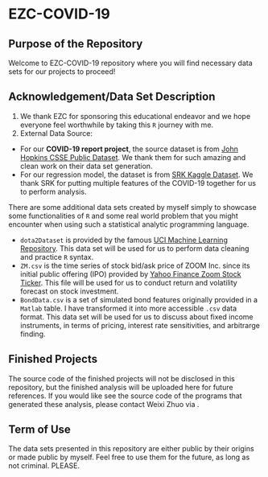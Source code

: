 # EZC-COVID-19

## Purpose of the Repository

Welcome to EZC-COVID-19 repository where you will find necessary data sets for our projects to proceed!

## Acknowledgement/Data Set Description

1. We thank EZC for sponsoring this educational endeavor and we hope everyone feel worthwhile by taking this `R` journey with me.
2. External Data Source:
  - For our **COVID-19 report project**, the source dataset is from [John Hopkins CSSE Public Dataset](https://github.com/CSSEGISandData/COVID-19). 
  We thank them for such amazing and clean work on their data set generation. 
  - For our regression model, the dataset is from [SRK Kaggle Dataset](https://www.kaggle.com/sudalairajkumar/novel-corona-virus-2019-dataset). 
  We thank SRK for putting multiple features of the COVID-19 together for us to perform analysis.

There are some additional data sets created by myself simply to showcase some functionalities of `R` and some real world problem that you might encounter when using such a statistical analytic programming language.

- `dota2Dataset` is provided by the famous [UCI Machine Learning Repository](http://archive.ics.uci.edu/ml/datasets.php). This data set will be used for us to perform data cleaning and practice `R` syntax.
- `ZM.csv` is the time series of stock bid/ask price of ZOOM Inc. since its initial public offering (IPO) provided by [Yahoo Finance Zoom Stock Ticker](https://finance.yahoo.com/quote/ZM/history?period1=1577836800&period2=1587600000&interval=1d&filter=history&frequency=1d). This file will be used for us to conduct return and volatility forecast on stock investment.
- `BondData.csv` is a set of simulated bond features originally provided in a `Matlab` table. I have transformed it into more accessible `.csv` data format. This data set will be used for us to discuss about fixed income instruments, in terms of pricing, interest rate sensitivities, and arbitrarge finding.

## Finished Projects

The source code of the finished projects will not be disclosed in this repository, but the finished analysis will be uploaded here for future references. 
If you would like see the source code of the programs that generated these analysis, please contact Weixi Zhuo via [](w3zhuo@uwaterloo.ca).

## Term of Use

The data sets presented in this repository are either public by their origins or made public by myself. Feel free to use them for the future, 
as long as not criminal. PLEASE.
